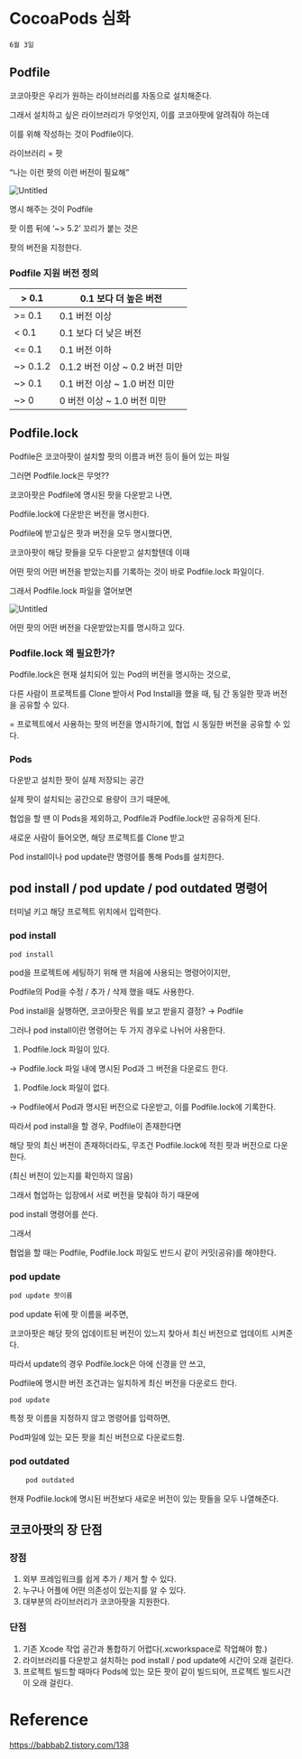 # CocoaPods 심화

`6월 3일`

## Podfile

코코아팟은 우리가 원하는 라이브러리를 자동으로 설치해준다.

그래서 설치하고 싶은 라이브러리가 무엇인지, 이를 코코아팟에 알려줘야 하는데 

이를 위해 작성하는 것이 Podfile이다.

라이브러리 = 팟

“나는 이런 팟의 이런 버전이 필요해”

![Untitled](https://s3-us-west-2.amazonaws.com/secure.notion-static.com/239de4dc-7d48-4fac-8c4f-fd7337c46177/Untitled.png)

명시 해주는 것이 Podfile 

팟 이름 뒤에 ‘~> 5.2’ 꼬리가 붙는 것은

팟의 버전을 지정한다.

### Podfile 지원 버전 정의

| > 0.1 | 0.1 보다 더 높은 버전 |
| --- | --- |
| >= 0.1 | 0.1 버전 이상 |
| < 0.1 | 0.1 보다 더 낮은 버전 |
| <= 0.1 | 0.1 버전 이하 |
| ~> 0.1.2 | 0.1.2 버전 이상 ~ 0.2 버전 미만 |
| ~> 0.1 | 0.1 버전 이상 ~ 1.0 버전 미만 |
| ~> 0 | 0 버전 이상 ~ 1.0 버전 미만 |

## Podfile.lock

Podfile은 코코아팟이 설치할 팟의 이름과 버전 등이 들어 있는 파일

그러면 Podfile.lock은 무엇??

코코아팟은 Podfile에 명시된 팟을 다운받고 나면,

Podfile.lock에 다운받은 버전을 명시한다.

Podfile에 받고싶은 팟과 버전을 모두 명시했다면,

코코아팟이 해당 팟들을 모두 다운받고 설치할텐데 이때 

어떤 팟의 어떤 버전을 받았는지를 기록하는 것이 바로 Podfile.lock 파일이다. 

그래서 Podfile.lock 파일을 열어보면

![Untitled](https://s3-us-west-2.amazonaws.com/secure.notion-static.com/a683c6fd-ccfc-42c9-af0f-ec265c8f0af3/Untitled.png)

어떤 팟의 어떤 버전을 다운받았는지를 명시하고 있다.

### Podfile.lock 왜 필요한가?

Podfile.lock은 현재 설치되어 있는 Pod의 버전을 명시하는 것으로,

다른 사람이 프로젝트를 Clone 받아서 Pod Install을 했을 때, 팀 간 동일한 팟과 버전을 공유할 수 있다.

= 프로젝트에서 사용하는 팟의 버전을 명시하기에, 협업 시 동일한 버전을 공유할 수 있다.

### Pods

다운받고 설치한 팟이 실제 저장되는 공간

실제 팟이 설치되는 공간으로 용량이 크기 때문에,

협업을 할 땐 이 Pods을 제외하고, Podfile과 Podfile.lock만 공유하게 된다.

새로운 사람이 들어오면, 해당 프로젝트를 Clone 받고

Pod install이나 pod update란 명령어를 통해 Pods를 설치한다.

## pod install / pod update / pod outdated 명령어

터미널 키고 해당 프로젝트 위치에서 입력한다.

### pod install

```swift
pod install
```

pod을 프로젝트에 세팅하기 위해 맨 처음에 사용되는 명령어이지만,

Podfile의 Pod을 수정 / 추가 / 삭제 했을 때도 사용한다.

Pod install을 실행하면, 코코아팟은 뭐를 보고 받을지 결정? → Podfile

그러나 pod install이란 명령어는 두 가지 경우로 나뉘어 사용한다.

1. Podfile.lock 파일이 있다.

→ Podfile.lock 파일 내에 명시된 Pod과 그 버전을 다운로드 한다.

1. Podfile.lock 파일이 없다.

→ Podfile에서 Pod과 명시된 버전으로 다운받고, 이를 Podfile.lock에 기록한다.

따라서 pod install을 할 경우, Podfile이 존재한다면 

해당 팟의 최신 버전이 존재하더라도, 무조건 Podfile.lock에 적힌 팟과 버전으로 다운한다.

(최신 버전이 있는지를 확인하지 않음)

그래서 협업하는 입장에서 서로 버전을 맞춰야 하기 때문에

pod install 명령어를 쓴다.

그래서

협업을 할 때는  Podfile, Podfile.lock 파일도 반드시 같이 커밋(공유)를 해야한다.

### pod update

```swift
pod update 팟이름
```

pod update 뒤에 팟 이름을 써주면,

코코아팟은 해당 팟의 업데이트된 버전이 있느지 찾아서 최신 버전으로 업데이트 시켜준다.

따라서 update의 경우 Podfile.lock은 아에 신경을 안 쓰고,

Podfile에 명시한 버전 조건과는 일치하게 최신 버전을 다운로드 한다.

```swift
pod update
```

특정 팟 이름을 지정하지 않고 명령어를 입력하면,

Pod파일에 있는 모든 팟을 최신 버전으로 다운로드함.

### pod outdated

```swift
	pod outdated
```

현재 Podfile.lock에 명시된 버전보다 새로운 버전이 있는 팟들을 모두 나열해준다.

## 코코아팟의 장 단점

### 장점

1. 외부 프레임워크를 쉽게 추가 / 제거 할 수 있다.
2. 누구나 어플에 어떤 의존성이 있는지를 알 수 있다.
3. 대부분의 라이브러리가 코코아팟을 지원한다.

### 단점

1. 기존 Xcode 작업 공간과 통합하기 어렵다(.xcworkspace로 작업해야 함.)
2. 라이브러리를 다운받고 설치하는 pod install / pod update에 시간이 오래 걸린다.
3. 프로젝트 빌드할 때마다 Pods에 있는 모든 팟이 같이 빌드되어, 프로젝트 빌드시간이 오래 걸린다.

# Reference

https://babbab2.tistory.com/138
